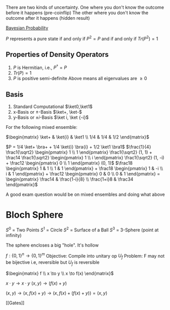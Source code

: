 There are two kinds of uncertainty.
One where you don't know the outcome before it happens (pre-coinflip)
The other where you don't know the outcome after it happens (hidden result)

[Bayesian Probability](https://en.wikipedia.org/wiki/Bayesian_probability)

$P$ represents a pure state if and only if $P^2=P$ and if and only if $Tr\left(P^2\right)=1$

## Properties of Density Operators
1. $P$ is Hermitian, i.e., $P^{\dagger}=P$
2. $Tr\left(P\right)=1$
3. $P$ is positive semi-definite
	Above means all eigenvalues are $\ge0$

## Basis
1. Standard Computational
	$\ket0,\ket1$
2. x-Basis or $\pm$-Basis
	$\ket+, \ket-$
3. y-Basis or $\pm i$-Basis
	$\ket i, \ket {-i}$


For the following mixed ensemble:

$\begin{matrix} \ket+ & \ket{i} & \ket1 \\ 1/4 & 1/4 & 1/2 \end{matrix}$

$P = 1/4 \ket+ \bra+ + 1/4 \ket{i} \bra{i} + 1/2 \ket1 \bra1$
$\frac{1}{4} \frac1{\sqrt2} \begin{pmatrix} 1 \\ 1 \end{pmatrix} \frac1{\sqrt2} (1, 1) + \frac14 \frac1{\sqrt2} \begin{pmatrix} 1 \\ i \end{pmatrix} \frac1{\sqrt2} (1, -i) + \frac12 \begin{pmatrix} 0 \\ 1 \end{pmatrix} (0, 1)$
$\frac18 \begin{pmatrix} 1 & 1 \\ 1 & 1 \end{pmatrix} + \frac18 \begin{pmatrix} 1 & -i \\ i & 1 \end{pmatrix} + \frac12 \begin{pmatrix} 0 & 0 \\ 0 & 1 \end{pmatrix} = \begin{pmatrix} \frac14 & \frac{1-i}{8} \\ \frac{1+i}8 & \frac34 \end{pmatrix}$

A good exam question would be on mixed ensembles and doing what above

# Bloch Sphere

$S^0$ = Two Points
$S^1$ = Circle
$S^2$ = Surface of a Ball
$S^3$ = 3-Sphere (point at infinity)

The sphere encloses a big "hole". It's hollow

$f:\left\lbrace0,1\right\rbrace^{n}\to\left\lbrace0,1\right\rbrace^{m}$
 Objective: Compile into unitary op $U_{f}$
 Problem: F may not be bijective i.e, reversible but $U_{f}$ is reversible

$\begin{matrix} f \\ x \to y \\ x \to f(x) \end{matrix}$

$x\cdot y\to x\cdot y$
$\left(x,y\right)\to\left(f\left(x\right)+y\right)$

$\left(x,y\right)\to\left(x,f\left(x\right)+y\right)\to\left(x,f\left(x\right)+\left(f\left(x\right)+y\right)\right)_{}=\left(x,y\right)$

[[Gates]]